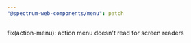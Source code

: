 ```yaml
---
"@spectrum-web-components/menu": patch
---
```


fix(action-menu): action menu doesn't read for screen readers
